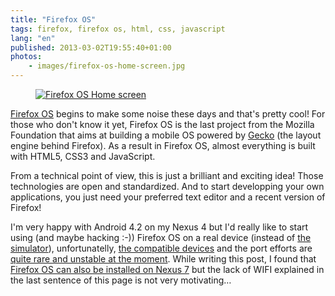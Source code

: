 ```yaml
---
title: "Firefox OS"
tags: firefox, firefox os, html, css, javascript
lang: "en"
published: 2013-03-02T19:55:40+01:00
photos:
    - images/firefox-os-home-screen.jpg
---
```


<figure class="object-left"><a href="/images/firefox-os-home-screen.jpg"><img
src="/images/220x/firefox-os-home-screen.jpg" alt="Firefox OS Home
screen"></a></figure>

[Firefox OS](http://www.mozilla.org/en-US/firefox/partners/#os) begins to make
some noise these days and that's pretty cool! For those who don't know it yet,
Firefox OS is the last project from the Mozilla Foundation that aims at
building a mobile OS powered by
[Gecko](https://developer.mozilla.org/en-US/docs/Mozilla/Gecko) (the layout
engine behind Firefox). As a result in Firefox OS, almost everything is built
with HTML5, CSS3 and JavaScript.

From a technical point of view, this is just a brilliant and exciting idea!
Those technologies are open and standardized. And to start developping your own
applications, you
just need your preferred text editor and a recent version of Firefox!

I'm very happy with Android 4.2 on my Nexus 4 but I'd really like to start using
(and maybe hacking :-)) Firefox OS on a real device (instead of [the
simulator](https://addons.mozilla.org/en-US/firefox/addon/firefox-os-simulator/)),
unfortunatelly, [the compatible
devices](https://github.com/mozilla-b2g/B2G/blob/master/config.sh#L51) and the
port efforts are [quite rare and unstable at the
moment](https://autonome.wordpress.com/2013/01/15/firefox-os-devices-and-dark-matter/).
While writing this post, I found that [Firefox OS can also be installed on Nexus
7](https://wiki.mozilla.org/B2G/Nexus7) but the lack of WIFI explained in the
last sentence of this page is not very motivating…

